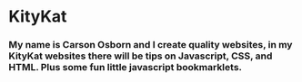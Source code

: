 # KityKat

### My name is Carson Osborn and I create quality websites, in my KityKat websites there will be tips on Javascript, CSS, and HTML. Plus some fun little javascript bookmarklets.

